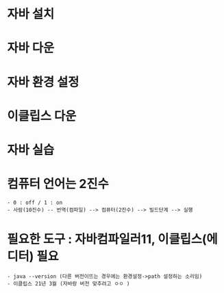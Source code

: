 # 자바 설치
# 자바 다운 
# 자바 환경 설정
# 이클립스 다운
# 자바 실습

# 컴퓨터 언어는 2진수
    - 0 : off / 1 : on
    - 사람(10진수) -- 번역(컴파일) --> 컴퓨터(2진수) --> 빌드단계 --> 실행

# 필요한 도구 : 자바컴파일러11, 이클립스(에디터) 필요
    - java --version (다른 버전이뜨는 경우에는 환경설정->path 설정하는 소리임)
    - 이클립스 21년 3월 (자바랑 버전 맞추려고 ㅇㅇ )